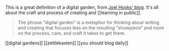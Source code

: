 This is a great definition of a digital garden, from [Joel Hooks' blog](https://joelhooks.com/digital-garden). It's all about the craft and process of creating and [[learning in public]]. 
> The phrase "digital garden" is a metaphor for thinking about writing and creating that focuses less on the resulting "showpiece" and more on the process, care, and craft it takes to get there.

[[digital gardens]] [[zettlekasten]] [[you should blog daily]]